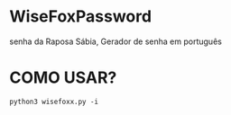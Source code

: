 # WiseFoxPassword
senha da Raposa Sábia,  Gerador de senha em português 


# COMO USAR? 

```
python3 wisefoxx.py -i
```
